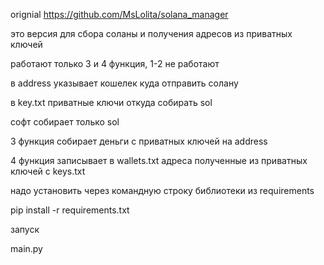 orignial 
https://github.com/MsLolita/solana_manager

это версия для сбора соланы и получения адресов из приватных ключей

работают только 3 и 4 функция, 1-2 не работают

в address указывает кошелек куда отправить солану

в key.txt приватные ключи откуда собирать sol

софт собирает только sol

3 функция собирает деньги с приватных ключей на address

4 функция записывает в wallets.txt адреса полученные из приватных ключей с keys.txt

надо установить через командную строку библиотеки из requirements

pip install -r requirements.txt

запуск

main.py
